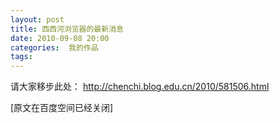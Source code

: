 ```yaml
---
layout: post
title: 西西河浏览器的最新消息
date: 2010-09-08 20:00
categories:  我的作品
tags: 
---
```


请大家移步此处： http://chenchi.blog.edu.cn/2010/581506.html

[原文在百度空间已经关闭]

